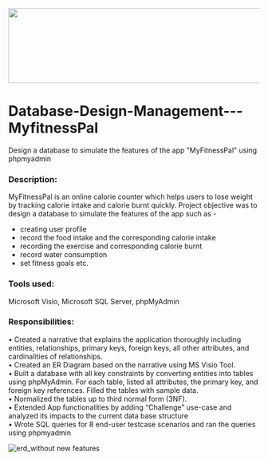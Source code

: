 <img src="https://user-images.githubusercontent.com/46854962/51646124-4ad22000-1f45-11e9-989a-fb8e12152815.png" width = "650" height = "150">

# Database-Design-Management---MyfitnessPal
Design a database to simulate the features of the app "MyFitnessPal" using phpmyadmin

### Description:
MyFitnessPal is an online calorie counter which helps users to lose weight by tracking calorie intake and calorie burnt quickly. Project objective was to design a database to simulate the features of the app such as -
- creating user profile
- record the food intake and the corresponding calorie intake
- recording the exercise and corresponding calorie burnt
- record water consumption
- set fitness goals etc.

### Tools used:
Microsoft Visio, Microsoft SQL Server, phpMyAdmin

### Responsibilities:
• Created a narrative that explains the application thoroughly including entities, relationships, primary keys, foreign keys, all other attributes, and cardinalities of relationships. \
• Created an ER Diagram based on the narrative using MS Visio Tool.\
•	Built a database with all key constraints by converting entities into tables using phpMyAdmin. For each table, listed all attributes, the primary key, and foreign key references. Filled the tables with sample data.\
•	Normalized the tables up to third normal form (3NF).\
•	Extended App functionalities by adding “Challenge” use-case and analyzed its impacts to the current data base structure\
•	Wrote SQL queries for 8 end-user testcase scenarios and ran the queries using phpmyadmin

![erd_without new features](https://user-images.githubusercontent.com/46854962/51645994-ab149200-1f44-11e9-8986-fb009dce1426.JPG)
